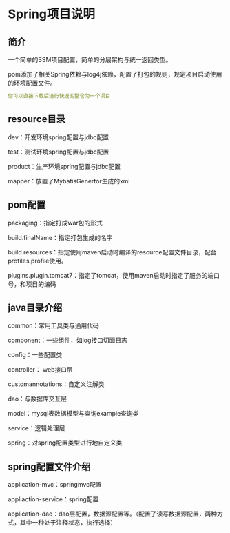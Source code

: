 # Spring项目说明

## 简介
一个简单的SSM项目配置，简单的分层架构与统一返回类型。  

pom添加了相关Spring依赖与log4j依赖，配置了打包的规则，规定项目启动使用的环境配置文件。

```yaml
你可以直接下载后进行快速的整合为一个项目
```

## resource目录
dev：开发环境spring配置与jdbc配置  

test：测试环境spring配置与jdbc配置  

product：生产环境spring配置与jdbc配置  

mapper：放置了MybatisGenertor生成的xml

## pom配置
packaging：指定打成war包的形式  

build.finalName：指定打包生成的名字  

build.resources：指定使用maven启动时编译的resource配置文件目录，配合profiles.profile使用。  

plugins.plugin.tomcat7：指定了tomcat，使用maven启动时指定了服务的端口号，和项目的编码

## java目录介绍
common：常用工具类与通用代码        

component：一些组件，如log接口切面日志        

config：一些配置类     

controller： web接口层   

customannotations：自定义注解类

dao：与数据库交互层

model：mysql表数据模型与查询example查询类  

service：逻辑处理层

spring：对spring配置类型进行地自定义类

## spring配置文件介绍
application-mvc：springmvc配置

appliaction-service：spring配置

application-dao：dao层配置，数据源配置等。（配置了读写数据源配置，两种方式，其中一种处于注释状态，执行选择）